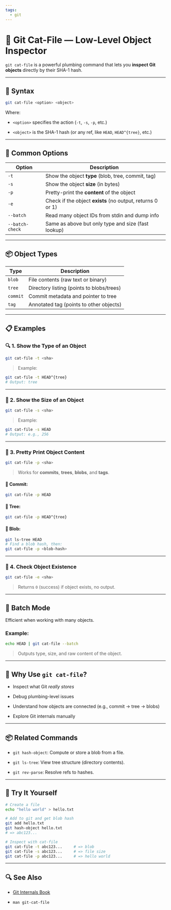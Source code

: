```yaml
---
tags:
  - git
---
```


# 🧰 Git Cat-File — Low-Level Object Inspector

`git cat-file` is a powerful plumbing command that lets you **inspect Git objects** directly by their SHA-1 hash.

---

## 📌 Syntax

```bash
git cat-file <option> <object>
````

Where:

- `<option>` specifies the action (`-t`, `-s`, `-p`, etc.)
    
- `<object>` is the SHA-1 hash (or any ref, like `HEAD`, `HEAD^{tree}`, etc.)
    

---

## 🧪 Common Options

|Option|Description|
|---|---|
|`-t`|Show the object **type** (blob, tree, commit, tag)|
|`-s`|Show the object **size** (in bytes)|
|`-p`|Pretty-print the **content** of the object|
|`-e`|Check if the object **exists** (no output, returns 0 or 1)|
|`--batch`|Read many object IDs from stdin and dump info|
|`--batch-check`|Same as above but only type and size (fast lookup)|

---

## 📦 Object Types

|Type|Description|
|---|---|
|`blob`|File contents (raw text or binary)|
|`tree`|Directory listing (points to blobs/trees)|
|`commit`|Commit metadata and pointer to tree|
|`tag`|Annotated tag (points to other objects)|

---

## 📋 Examples

### 🔍 1. Show the Type of an Object

```bash
git cat-file -t <sha>
```

> Example:

```bash
git cat-file -t HEAD^{tree}
# Output: tree
```

---

### 📐 2. Show the Size of an Object

```bash
git cat-file -s <sha>
```

> Example:

```bash
git cat-file -s HEAD
# Output: e.g., 256
```

---

### 📖 3. Pretty Print Object Content

```bash
git cat-file -p <sha>
```

> Works for **commits**, **trees**, **blobs**, and **tags**.

#### 🔎 Commit:

```bash
git cat-file -p HEAD
```

#### 📂 Tree:

```bash
git cat-file -p HEAD^{tree}
```

#### 📄 Blob:

```bash
git ls-tree HEAD
# Find a blob hash, then:
git cat-file -p <blob-hash>
```

---

### 🧯 4. Check Object Existence

```bash
git cat-file -e <sha>
```

> Returns `0` (success) if object exists, no output.

---

## 🔁 Batch Mode

Efficient when working with many objects.

### Example:

```bash
echo HEAD | git cat-file --batch
```

> Outputs type, size, and raw content of the object.

---

## 🧠 Why Use `git cat-file`?

- Inspect what Git _really stores_
    
- Debug plumbing-level issues
    
- Understand how objects are connected (e.g., commit → tree → blobs)
    
- Explore Git internals manually
    

---

## 📦 Related Commands

- `git hash-object`: Compute or store a blob from a file.
    
- `git ls-tree`: View tree structure (directory contents).
    
- `git rev-parse`: Resolve refs to hashes.
    

---

## 🧪 Try It Yourself

```bash
# Create a file
echo "hello world" > hello.txt

# Add to git and get blob hash
git add hello.txt
git hash-object hello.txt
# => abc123...

# Inspect with cat-file
git cat-file -t abc123...     # => blob
git cat-file -s abc123...     # => file size
git cat-file -p abc123...     # => hello world
```

---

## 🔍 See Also

- [Git Internals Book](https://git-scm.com/book/en/v2/Git-Internals-Plumbing-and-Porcelain)
    
- `man git-cat-file`
    